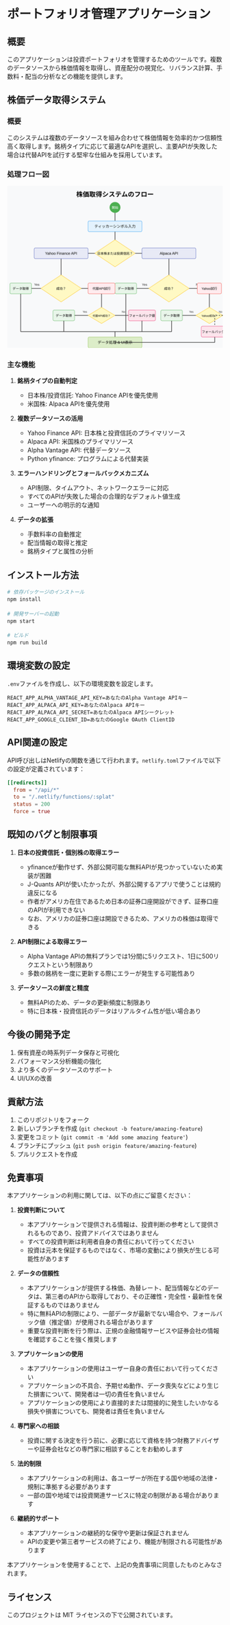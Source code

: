 # ポートフォリオ管理アプリケーション

## 概要

このアプリケーションは投資ポートフォリオを管理するためのツールです。複数のデータソースから株価情報を取得し、資産配分の視覚化、リバランス計算、手数料・配当の分析などの機能を提供します。

## 株価データ取得システム

### 概要

このシステムは複数のデータソースを組み合わせて株価情報を効率的かつ信頼性高く取得します。銘柄タイプに応じて最適なAPIを選択し、主要APIが失敗した場合は代替APIを試行する堅牢な仕組みを採用しています。

### 処理フロー図

![株価取得システムのフロー図](./images/stock-price-fetching-diagram.svg)

### 主な機能

1. **銘柄タイプの自動判定**
   - 日本株/投資信託: Yahoo Finance APIを優先使用
   - 米国株: Alpaca APIを優先使用

2. **複数データソースの活用**
   - Yahoo Finance API: 日本株と投資信託のプライマリソース
   - Alpaca API: 米国株のプライマリソース
   - Alpha Vantage API: 代替データソース
   - Python yfinance: プログラムによる代替実装

3. **エラーハンドリングとフォールバックメカニズム**
   - API制限、タイムアウト、ネットワークエラーに対応
   - すべてのAPIが失敗した場合の合理的なデフォルト値生成
   - ユーザーへの明示的な通知

4. **データの拡張**
   - 手数料率の自動推定
   - 配当情報の取得と推定
   - 銘柄タイプと属性の分析

## インストール方法

```bash
# 依存パッケージのインストール
npm install

# 開発サーバーの起動
npm start

# ビルド
npm run build
```

## 環境変数の設定

`.env`ファイルを作成し、以下の環境変数を設定します。

```
REACT_APP_ALPHA_VANTAGE_API_KEY=あなたのAlpha Vantage APIキー
REACT_APP_ALPACA_API_KEY=あなたのAlpaca APIキー
REACT_APP_ALPACA_API_SECRET=あなたのAlpaca APIシークレット
REACT_APP_GOOGLE_CLIENT_ID=あなたのGoogle OAuth ClientID
```

## API関連の設定

API呼び出しはNetlifyの関数を通じて行われます。`netlify.toml`ファイルで以下の設定が定義されています：

```toml
[[redirects]]
  from = "/api/*"
  to = "/.netlify/functions/:splat"
  status = 200
  force = true
```

## 既知のバグと制限事項

1. **日本の投資信託・個別株の取得エラー**
   - yfinanceが動作せず、外部公開可能な無料APIが見つかっていないため実装が困難
   - J-Quants APIが使いたかったが、外部公開するアプリで使うことは規約違反になる
   - 作者がアメリカ在住であるため日本の証券口座開設ができず、証券口座のAPIが利用できない
   - なお、アメリカの証券口座は開設できるため、アメリカの株価は取得できる

2. **API制限による取得エラー**
   - Alpha Vantage APIの無料プランでは1分間に5リクエスト、1日に500リクエストという制限あり
   - 多数の銘柄を一度に更新する際にエラーが発生する可能性あり

3. **データソースの鮮度と精度**
   - 無料APIのため、データの更新頻度に制限あり
   - 特に日本株・投資信託のデータはリアルタイム性が低い場合あり

## 今後の開発予定

1. 保有資産の時系列データ保存と可視化
2. パフォーマンス分析機能の強化
3. より多くのデータソースのサポート
4. UI/UXの改善

## 貢献方法

1. このリポジトリをフォーク
2. 新しいブランチを作成 (`git checkout -b feature/amazing-feature`)
3. 変更をコミット (`git commit -m 'Add some amazing feature'`)
4. ブランチにプッシュ (`git push origin feature/amazing-feature`)
5. プルリクエストを作成

## 免責事項

本アプリケーションの利用に関しては、以下の点にご留意ください：

1. **投資判断について**
   - 本アプリケーションで提供される情報は、投資判断の参考として提供されるものであり、投資アドバイスではありません
   - すべての投資判断は利用者自身の責任において行ってください
   - 投資は元本を保証するものではなく、市場の変動により損失が生じる可能性があります

2. **データの信頼性**
   - 本アプリケーションが提供する株価、為替レート、配当情報などのデータは、第三者のAPIから取得しており、その正確性・完全性・最新性を保証するものではありません
   - 特に無料APIの制限により、一部データが最新でない場合や、フォールバック値（推定値）が使用される場合があります
   - 重要な投資判断を行う際は、正規の金融情報サービスや証券会社の情報を確認することを強く推奨します

3. **アプリケーションの使用**
   - 本アプリケーションの使用はユーザー自身の責任において行ってください
   - アプリケーションの不具合、予期せぬ動作、データ喪失などにより生じた損害について、開発者は一切の責任を負いません
   - アプリケーションの使用により直接的または間接的に発生したいかなる損失や損害についても、開発者は責任を負いません

4. **専門家への相談**
   - 投資に関する決定を行う前に、必要に応じて資格を持つ財務アドバイザーや証券会社などの専門家に相談することをお勧めします

5. **法的制限**
   - 本アプリケーションの利用は、各ユーザーが所在する国や地域の法律・規制に準拠する必要があります
   - 一部の国や地域では投資関連サービスに特定の制限がある場合があります

6. **継続的サポート**
   - 本アプリケーションの継続的な保守や更新は保証されません
   - APIの変更や第三者サービスの終了により、機能が制限される可能性があります

本アプリケーションを使用することで、上記の免責事項に同意したものとみなされます。

## ライセンス

このプロジェクトは MIT ライセンスの下で公開されています。
